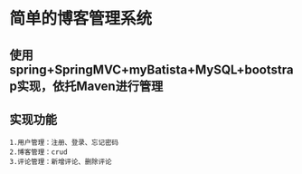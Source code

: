 ﻿# 简单的博客管理系统

## 使用spring+SpringMVC+myBatista+MySQL+bootstrap实现，依托Maven进行管理

## 实现功能

	1.用户管理：注册、登录、忘记密码
	2.博客管理：crud
	3.评论管理：新增评论、删除评论


